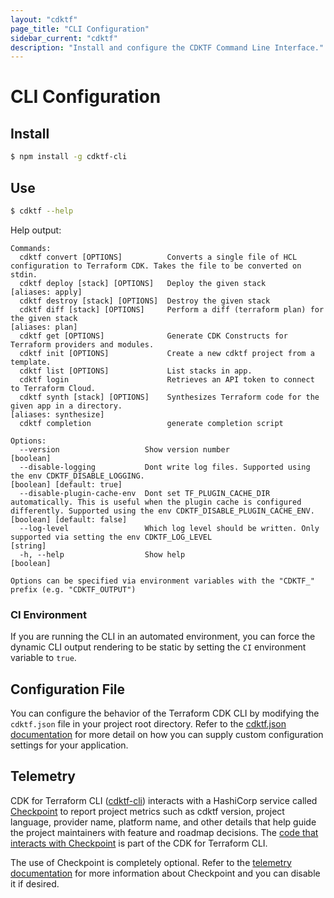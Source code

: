 ```yaml
---
layout: "cdktf"
page_title: "CLI Configuration"
sidebar_current: "cdktf"
description: "Install and configure the CDKTF Command Line Interface."
---
```


# CLI Configuration

## Install

```bash
$ npm install -g cdktf-cli
```

## Use

```bash
$ cdktf --help
```

Help output:

```
Commands:
  cdktf convert [OPTIONS]          Converts a single file of HCL configuration to Terraform CDK. Takes the file to be converted on stdin.
  cdktf deploy [stack] [OPTIONS]   Deploy the given stack                                                                                                                                                   [aliases: apply]
  cdktf destroy [stack] [OPTIONS]  Destroy the given stack
  cdktf diff [stack] [OPTIONS]     Perform a diff (terraform plan) for the given stack                                                                                                                       [aliases: plan]
  cdktf get [OPTIONS]              Generate CDK Constructs for Terraform providers and modules.
  cdktf init [OPTIONS]             Create a new cdktf project from a template.
  cdktf list [OPTIONS]             List stacks in app.
  cdktf login                      Retrieves an API token to connect to Terraform Cloud.
  cdktf synth [stack] [OPTIONS]    Synthesizes Terraform code for the given app in a directory.                                                                                                        [aliases: synthesize]
  cdktf completion                 generate completion script

Options:
  --version                   Show version number                                                                                                                                                                  [boolean]
  --disable-logging           Dont write log files. Supported using the env CDKTF_DISABLE_LOGGING.                                                                                                 [boolean] [default: true]
  --disable-plugin-cache-env  Dont set TF_PLUGIN_CACHE_DIR automatically. This is useful when the plugin cache is configured differently. Supported using the env CDKTF_DISABLE_PLUGIN_CACHE_ENV. [boolean] [default: false]
  --log-level                 Which log level should be written. Only supported via setting the env CDKTF_LOG_LEVEL                                                                                                 [string]
  -h, --help                  Show help                                                                                                                                                                            [boolean]

Options can be specified via environment variables with the "CDKTF_" prefix (e.g. "CDKTF_OUTPUT")
```

### CI Environment

If you are running the CLI in an automated environment, you can force the dynamic CLI output rendering to be static by setting the `CI` environment variable to `true`.

## Configuration File

You can configure the behavior of the Terraform CDK CLI by modifying the `cdktf.json` file in your project root directory. Refer to the [cdktf.json documentation](/docs/cdktf/concepts/cdktf-json.html) for more detail on how you can supply custom configuration settings for your application.

## Telemetry

CDK for Terraform CLI ([cdktf-cli](../../packages/cdktf-cli)) interacts with a HashiCorp service called [Checkpoint](https://checkpoint.hashicorp.com)
to report project metrics such as cdktf version, project language, provider name, platform name, and other details that help guide the project maintainers with feature and roadmap decisions. The [code that interacts with Checkpoint](../../packages/cdktf-cli/lib/checkpoint.ts) is part of the CDK for Terraform CLI.

The use of Checkpoint is completely optional. Refer to the [telemetry documentation](/docs/cdktf/telemetry.html) for more information about Checkpoint and you can disable it if desired.
